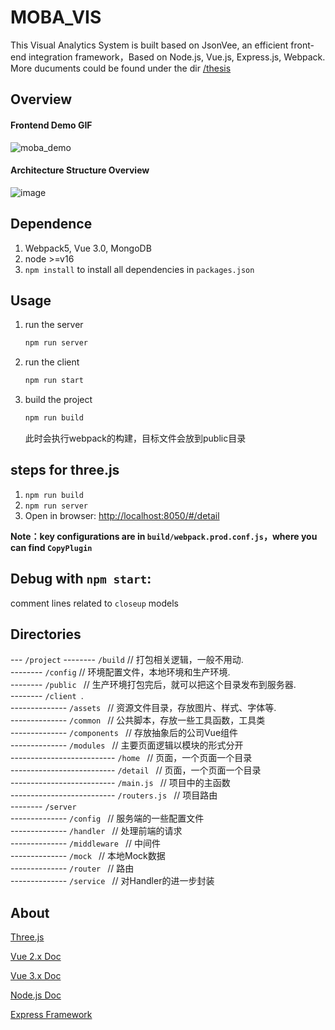# MOBA_VIS
This Visual Analytics System is built based on JsonVee, an efficient front-end integration framework，Based on Node.js, Vue.js, Express.js, Webpack.
More ducuments could be found under the dir [/thesis](https://github.com/mobaVis/System/tree/master/thesis)

## Overview
#### Frontend Demo GIF
![moba_demo](https://user-images.githubusercontent.com/43395416/224473362-5eb44957-a4f5-4a6e-83d1-5efc9c013599.gif)
#### Architecture Structure Overview
![image](https://user-images.githubusercontent.com/43395416/198819039-77f51b88-6cb5-46b3-981f-e1073c8159e0.png)



## Dependence
1. Webpack5, Vue 3.0, MongoDB
2. node >=v16
3. `npm install` to install all dependencies in `packages.json`

## Usage
1. run the server
    ```bash
    npm run server
    ```
2. run the client
    ```bash
    npm run start
    ```
3. build the project
    ```bash
    npm run build
    ```
    此时会执行webpack的构建，目标文件会放到public目录

## steps for three.js

1. `npm run build`
2. `npm run server`
3. Open in browser: [http://localhost:8050/#/detail](http://localhost:8050/#/detail)


**Note：key configurations are in `build/webpack.prod.conf.js`，where you can find `CopyPlugin`**

## Debug with `npm start`:

comment lines related to `closeup` models

## Directories
--- `/project`
-------- `/build`   // 打包相关逻辑，一般不用动.    
-------- `/config`  // 环境配置文件，本地环境和生产环境.    
-------- `/public `   // 生产环境打包完后，就可以把这个目录发布到服务器.    
-------- `/client `.    
-------------- `/assets `   // 资源文件目录，存放图片、样式、字体等.    
-------------- `/common `   // 公共脚本，存放一些工具函数，工具类    
-------------- `/components `   // 存放抽象后的公司Vue组件    
-------------- `/modules `   // 主要页面逻辑以模块的形式分开    
-------------------------- `/home `   // 页面，一个页面一个目录    
-------------------------- `/detail `   // 页面，一个页面一个目录    
-------------------------- `/main.js `   // 项目中的主函数    
-------------------------- `/routers.js `   // 项目路由    
-------- `/server `    
-------------- `/config `   // 服务端的一些配置文件    
-------------- `/handler `   // 处理前端的请求    
-------------- `/middleware `   // 中间件    
-------------- `/mock `   // 本地Mock数据    
-------------- `/router `   // 路由    
-------------- `/service `   // 对Handler的进一步封装    

## About
[Three.js](https://threejs.org/)

[Vue 2.x Doc](https://vuejs.bootcss.com/)

[Vue 3.x Doc](https://v3.cn.vuejs.org/)

[Node.js Doc](http://nodejs.cn/)

[Express Framework](https://github.com/expressjs/express)
